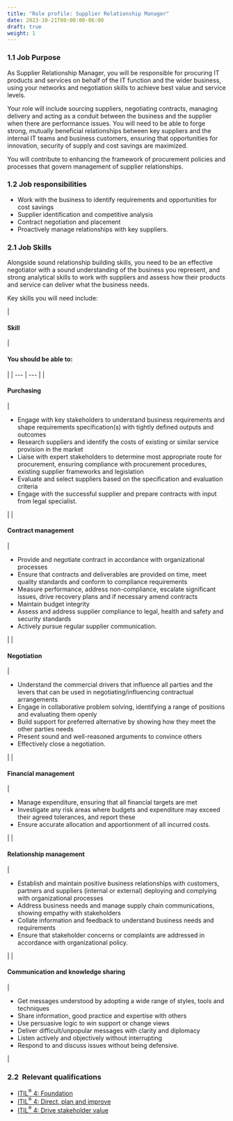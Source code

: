 ```yaml
---
title: "Role profile: Supplier Relationship Manager"
date: 2023-10-21T00:00:00-06:00
draft: true
weight: 1
---
```


### 1.1 Job Purpose
As Supplier Relationship Manager, you will be responsible for procuring IT products and services on behalf of the IT function and the wider business, using your networks and negotiation skills to achieve best value and service levels.

Your role will include sourcing suppliers, negotiating contracts, managing delivery and acting as a conduit between the business and the supplier when there are performance issues. You will need to be able to forge strong, mutually beneficial relationships between key suppliers and the internal IT teams and business customers, ensuring that opportunities for innovation, security of supply and cost savings are maximized.

You will contribute to enhancing the framework of procurement policies and processes that govern management of supplier relationships.

### 1.2 Job responsibilities
* Work with the business to identify requirements and opportunities for cost savings
* Supplier identification and competitive analysis
* Contract negotiation and placement
* Proactively manage relationships with key suppliers.

### 2.1 Job Skills
Alongside sound relationship building skills, you need to be an effective negotiator with a sound understanding of the business you represent, and strong analytical skills to work with suppliers and assess how their products and service can deliver what the business needs.

Key skills you will need include:

| 
#### **Skill**
 | 

#### **You should be able to:**
 |
| --- | --- |
| 

#### **Purchasing**
 | 

* Engage with key stakeholders to understand business requirements and shape requirements specification(s) with tightly defined outputs and outcomes
* Research suppliers and identify the costs of existing or similar service provision in the market
* Liaise with expert stakeholders to determine most appropriate route for procurement, ensuring compliance with procurement procedures, existing supplier frameworks and legislation
* Evaluate and select suppliers based on the specification and evaluation criteria
* Engage with the successful supplier and prepare contracts with input from legal specialist.

 |
| 

#### **Contract management**
 | 

* Provide and negotiate contract in accordance with organizational processes
* Ensure that contracts and deliverables are provided on time, meet quality standards and conform to compliance requirements
* Measure performance, address non-compliance, escalate significant issues, drive recovery plans and if necessary amend contracts
* Maintain budget integrity
* Assess and address supplier compliance to legal, health and safety and security standards
* Actively pursue regular supplier communication.

 |
| 

#### **Negotiation**
 | 

* Understand the commercial drivers that influence all parties and the levers that can be used in negotiating/influencing contractual arrangements
* Engage in collaborative problem solving, identifying a range of positions and evaluating them openly
* Build support for preferred alternative by showing how they meet the other parties needs
* Present sound and well-reasoned arguments to convince others
* Effectively close a negotiation.

 |
| 

#### **Financial management**
 | 

* Manage expenditure, ensuring that all financial targets are met
* Investigate any risk areas where budgets and expenditure may exceed their agreed tolerances, and report these
* Ensure accurate allocation and apportionment of all incurred costs.

 |
| 

#### **Relationship management**
 | 

* Establish and maintain positive business relationships with customers, partners and suppliers (internal or external) deploying and complying with organizational processes
* Address business needs and manage supply chain communications, showing empathy with stakeholders
* Collate information and feedback to understand business needs and requirements
* Ensure that stakeholder concerns or complaints are addressed in accordance with organizational policy.

 |
| 

#### **Communication and knowledge sharing**
 | 

* Get messages understood by adopting a wide range of styles, tools and techniques
* Share information, good practice and expertise with others
* Use persuasive logic to win support or change views
* Deliver difficult/unpopular messages with clarity and diplomacy
* Listen actively and objectively without interrupting
* Respond to and discuss issues without being defensive.

 |

### 2.2  Relevant qualifications
* [ITIL<sup>®</sup> 4: Foundation](https://www.axelos.com/certifications/itil-service-management/itil-4-foundation)
* [ITIL<sup>®</sup> 4: Direct, plan and improve](https://www.axelos.com/certifications/itil-service-management/managing-professional/direct-plan-and-improve)
* [ITIL<sup>®</sup> 4: Drive stakeholder value](https://www.axelos.com/certifications/itil-service-management/managing-professional/drive-stakeholder-value)
